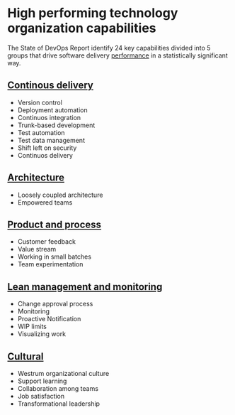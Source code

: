 # High performing technology organization capabilities


The State of DevOps Report identify 24 key capabilities divided into 5 groups that drive software delivery [performance](performance.md) in a statistically significant way.


## [Continous delivery](Continuous%20delivery/)
* Version control
* Deployment automation
* Continuos integration
* Trunk-based development
* Test automation 
* Test data management
* Shift left on security
* Continuos delivery


## [Architecture](Architecture)
* Loosely coupled architecture
* Empowered teams


## [Product and process](Product%20and%20process)
* Customer feedback
* Value stream
* Working in small batches
* Team experimentation


## [Lean management and monitoring](Lean%20management%20and%20monitoring)
* Change approval process
* Monitoring 
* Proactive Notification 
* WIP limits 
* Visualizing work 


## [Cultural](Cultural)
* Westrum organizational culture
* Support learning
* Collaboration among teams
* Job satisfaction
* Transformational leadership


